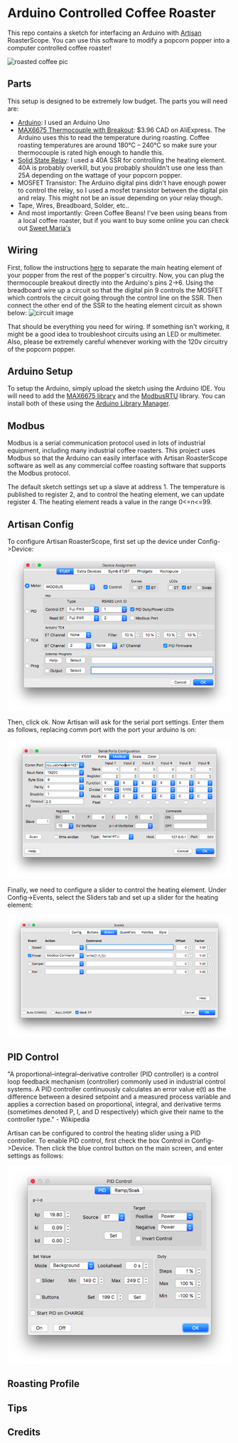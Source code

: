 # Arduino Controlled Coffee Roaster

This repo contains a sketch for interfacing an
Arduino with [Artisan](https://github.com/artisan-roaster-scope/artisan) RoasterScope. You can use this software to modify a popcorn popper into a computer controlled coffee roaster!

![roasted coffee pic](images/20170324_152822.jpg)



## Parts
This setup is designed to be extremely low budget. The parts you will need are:

- [Arduino](https://www.arduino.cc/en/main/arduinoBoardUno): I used an Arduino Uno
- [MAX6675 Thermocouple with Breakout](https://www.aliexpress.com/item/MAX6675-Module-K-Type-Thermocouple-Thermocouple-Sensor-for-Arduino-AL/32278773562.html): $3.96 CAD on AliExpress. The Arduino uses this to read the temperature during roasting. Coffee roasting temperatures are around 180°C – 240°C so make sure your thermocouple is rated high enough to handle this.
- [Solid State Relay](https://www.aliexpress.com/item/FREE-SHIPPING-Industrial-FOTEK-Solid-State-Relay-SSR-40A-with-Protective-Flag-SSR-40DA-40A-DC/2035173599.html): I used a 40A SSR for controlling the heating element. 40A is probably overkill, but you probably shouldn't use one less than 25A depending on the wattage of your popcorn popper.
- MOSFET Transistor: The Arduino digital pins didn't have enough power to control the relay, so I used a mosfet transistor between the digital pin and relay. This might not be an issue depending on your relay though.
- Tape, Wires, Breadboard, Solder, etc..
- And most importantly: Green Coffee Beans! I've been using beans from a local coffee roaster, but if you want to buy some online you can check out [Sweet Maria's](https://www.sweetmarias.com/)


## Wiring

First, follow the instructions [here](https://ineedcoffee.com/west-bend-popper-2-rewire-coffee-roasting/) to separate the main heating element of your popper from the rest of the popper's circuitry. Now, you can plug the thermocouple breakout directly into the Arduino's pins 2->6. Using the breadboard wire up a circuit so that the digital pin 9 controls the MOSFET which controls the circuit going through the control line on the SSR. Then connect the other end of the SSR to the heating element circuit as shown below:
![circuit image](images/20170405_215008.jpg)

That should be everything you need for wiring. If something isn't working, it might be a good idea to troubleshoot circuits using an LED or multimeter. Also, please be extremely careful whenever working with the 120v circuitry of the popcorn popper.

## Arduino Setup

To setup the Arduino, simply upload the sketch using the Arduino IDE. You will need to add the [MAX6675 library](https://github.com/adafruit/MAX6675-library) and the [ModbusRTU](https://github.com/4-20ma/ModbusMaster) library. You can install both of these using the [Arduino Library Manager](https://www.arduino.cc/en/Guide/Libraries#toc3).

## Modbus
Modbus is a serial communication protocol used in lots of industrial equipment, including many industrial coffee roasters. This project uses Modbus so that the Arduino can easily interface with Artisan RoasterScope software as well as any commercial coffee roasting software that supports the Modbus protocol.

The default sketch settings set up a slave at address 1. The temperature is published to register 2, and to control the heating element, we can update register 4. The heating element reads a value in the range 0<=n<=99.

## Artisan Config
To configure Artisan RoasterScope, first set up the device under Config->Device:
![artisan-1](images/artisan-1.png)

Then, click ok. Now Artisan will ask for the serial port settings. Enter them as follows, replacing comm port with the port your arduino is on:

![artisan-2](images/artisan-2.png)

Finally, we need to configure a slider to control the heating element. Under Config->Events, select the Sliders tab and set up a slider for the heating element:

![artisan-3](images/artisan-3.png)

## PID Control

"A proportional–integral–derivative controller (PID controller) is a control loop feedback mechanism (controller) commonly used in industrial control systems. A PID controller continuously calculates an error value e(t) as the difference between a desired setpoint and a measured process variable and applies a correction based on proportional, integral, and derivative terms (sometimes denoted P, I, and D respectively) which give their name to the controller type." - Wikipedia

Artisan can be configured to control the heating slider using a PID controller. To enable PID control, first check the box Control in Config->Device. Then click the blue control button on the main screen, and enter settings as follows:

 ![artisan-4](images/artisan-4.png)

 

## Roasting Profile

## Tips

## Credits

